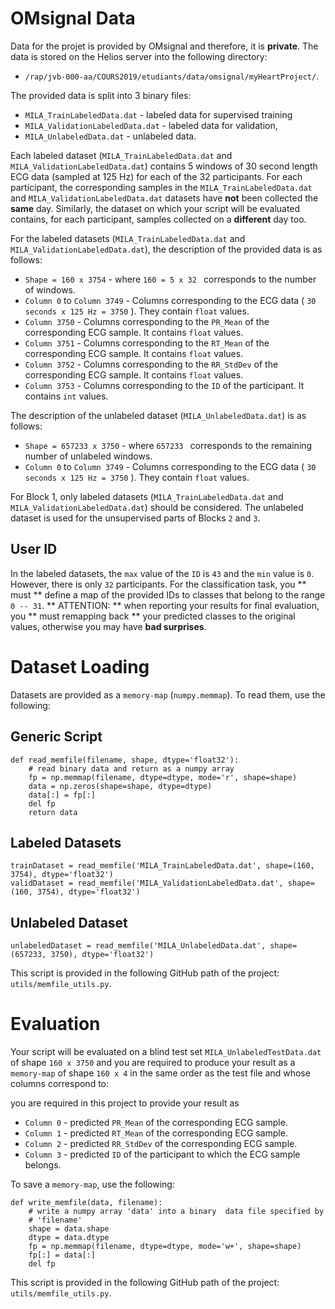 # OMsignal Data

Data for the projet is provided by OMsignal and therefore, it is **private**. The data is stored on the Helios server into the following directory:
* `/rap/jvb-000-aa/COURS2019/etudiants/data/omsignal/myHeartProject/`.


The provided data is split into 3 binary files:
* `MILA_TrainLabeledData.dat` - labeled data for supervised training
* `MILA_ValidationLabeledData.dat` -  labeled data for validation,
* `MILA_UnlabeledData.dat` -  unlabeled data.


Each labeled dataset (`MILA_TrainLabeledData.dat` and `MILA_ValidationLabeledData.dat`) contains 5 windows of 30 second length ECG data (sampled at 125 Hz) for each of the 32 participants. For each participant, the corresponding samples in the `MILA_TrainLabeledData.dat` and `MILA_ValidationLabeledData.dat` datasets have **not** been collected the **same** day. Similarly, the dataset on which your script will be evaluated contains, for each participant, samples collected on a **different** day too.


For the labeled datasets (`MILA_TrainLabeledData.dat` and `MILA_ValidationLabeledData.dat`), the description of the provided data is as follows:
* `Shape = 160 x 3754` - where `160 = 5 x 32 ` corresponds to the number of windows.
* `Column 0` to `Column 3749` - Columns corresponding to the ECG data ( `30 seconds x 125 Hz = 3750` ). They contain `float` values.
* `Column 3750` - Columns corresponding to the `PR_Mean` of the corresponding ECG sample. It contains `float` values.
* `Column 3751` - Columns corresponding to the `RT_Mean` of the corresponding ECG sample. It contains `float` values.
* `Column 3752` - Columns corresponding to the `RR_StdDev` of the corresponding ECG sample. It contains `float` values.
* `Column 3753` - Columns corresponding to the `ID` of the participant. It contains `int` values.

The description of the unlabeled dataset (`MILA_UnlabeledData.dat`) is as follows:
* `Shape = 657233 x 3750` - where `657233 ` corresponds to the remaining number of unlabeled windows.
* `Column 0` to `Column 3749` - Columns corresponding to the ECG data ( `30 seconds x 125 Hz = 3750` ). They contain `float` values.


For Block 1, only labeled datasets (`MILA_TrainLabeledData.dat` and `MILA_ValidationLabeledData.dat`) should be considered. The unlabeled dataset is used for the unsupervised parts of Blocks `2` and `3`.


## User ID

In the labeled datasets, the `max` value of the `ID` is `43` and the `min` value is `0`. However, there is only `32` participants. For the classification task, you ** must ** define a map of the provided IDs to classes that belong to the range `0 -- 31`.
** ATTENTION: ** when reporting your results for final evaluation, you ** must remapping back ** your predicted classes to the original values, otherwise you may have **bad surprises**.

# Dataset Loading

Datasets are provided as a `memory-map` (`numpy.memmap`). To read them, use the following:

## Generic Script

```
def read_memfile(filename, shape, dtype='float32'):
    # read binary data and return as a numpy array
    fp = np.memmap(filename, dtype=dtype, mode='r', shape=shape)
    data = np.zeros(shape=shape, dtype=dtype)
    data[:] = fp[:]
    del fp
    return data

```

## Labeled Datasets

```
trainDataset = read_memfile('MILA_TrainLabeledData.dat', shape=(160, 3754), dtype='float32')
validDataset = read_memfile('MILA_ValidationLabeledData.dat', shape=(160, 3754), dtype='float32')
```

## Unlabeled Dataset

```
unlabeledDataset = read_memfile('MILA_UnlabeledData.dat', shape=(657233, 3750), dtype='float32')
```


This script is provided in the following GitHub path of the project: `utils/memfile_utils.py`.


# Evaluation

Your script will be evaluated on a blind test set `MILA_UnlabeledTestData.dat` of shape `160 x 3750` and you are required to produce your result as a `memory-map` of shape `160 x 4` in the same order as the test file and whose columns correspond to:

you are required in this project to provide your result as
* `Column 0` - predicted `PR_Mean` of the corresponding ECG sample.
* `Column 1` - predicted `RT_Mean` of the corresponding ECG sample.
* `Column 2` - predicted `RR_StdDev` of the corresponding ECG sample.
* `Column 3` - predicted `ID` of the participant to which the ECG sample belongs.

To save a `memory-map`, use the following:
```
def write_memfile(data, filename):
    # write a numpy array 'data' into a binary  data file specified by
    # 'filename'
    shape = data.shape
    dtype = data.dtype
    fp = np.memmap(filename, dtype=dtype, mode='w+', shape=shape)
    fp[:] = data[:]
    del fp

```

This script is provided in the following GitHub path of the project: `utils/memfile_utils.py`.



